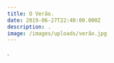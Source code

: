 ```yaml
---
title: O Verão.
date: 2019-06-27T22:40:00.000Z
description: .
image: /images/uploads/verão.jpg
---
```

.